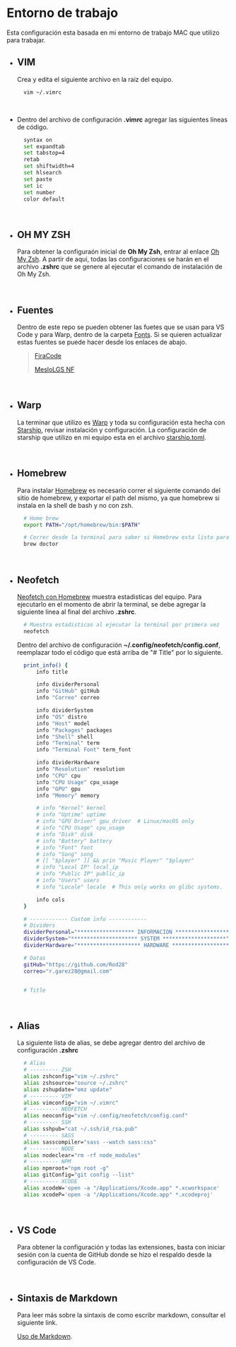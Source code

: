 # Entorno de trabajo

Esta configuración esta basada en mi entorno de trabajo MAC que utilizo para trabajar.

- ## VIM

  Crea y edita el siguiente archivo en la raiz del equipo.

    ```zsh
      vim ~/.vimrc
    ```

  &nbsp;

- Dentro del archivo de configuración **.vimrc** agregar las siguientes líneas de código.

    ```zsh
      syntax on
      set expandtab
      set tabstop=4
      retab
      set shiftwidth=4
      set hlsearch
      set paste
      set ic
      set number
      color default
    ```

&nbsp;

- ## OH MY ZSH

  Para obtener la configuraón inicial de **Oh My Zsh**, entrar al enlace [Oh My Zsh](https://ohmyz.sh/). A partir de aqui, todas las configuraciones se harán en el archivo **.zshrc** que se genere al ejecutar el comando de instalación de Oh My Zsh.

&nbsp;

- ## Fuentes

  Dentro de este repo se pueden obtener las fuetes que se usan para VS Code y para Warp, dentro de la carpeta [Fonts](./Fonts/). Si se quieren actualizar estas fuentes se puede hacer desde los enlaces de abajo.

  > [FiraCode](https://github.com/tonsky/FiraCode)
  >
  > [MesloLGS NF](https://github.com/romkatv/dotfiles-public/tree/master/.local/share/fonts/NerdFonts)

&nbsp;

- ## Warp

  La terminar que utilizo es [Warp](https://docs.warp.dev/getting-started/readme) y toda su configuración esta hecha con [Starship](https://starship.rs/guide/#%F0%9F%9A%80-installation), revisar instalación y configuración. La configuración de starship que utilizo en mi equipo esta en el archivo [starship.toml](./starship.toml).

&nbsp;

- ## Homebrew

  Para instalar [Homebrew](https://brew.sh/) es necesario correr el siguiente comando del sitio de homebrew, y exportar el path del mismo, ya que homebrew si instala en la shell de bash y no con zsh.

    ```zsh
      # Home brew
      export PATH="/opt/homebrew/bin:$PATH"

      # Correr desde la terminal para saber si Homebrew esta listo para usarse
      brew doctor
    ```

&nbsp;

- ## Neofetch

  [Neofetch con Homebrew](https://formulae.brew.sh/formula/neofetch#default) muestra estadisticas del equipo. Para ejecutarlo en el momento de abrir la terminal, se debe agregar la siguiente linea al final del archivo **.zshrc**.

    ```zsh
      # Muestra estadisticas al ejecutar la terminal por primera vez
      neofetch
    ```

  Dentro del archivo de configuración **~/.config/neofetch/config.conf**, reemplazar todo el código que está arriba de "# Title" por lo siguiente.

    ```zsh
      print_info() {
          info title

          info dividerPersonal
          info "GitHub" gitHub
          info "Correo" correo

          info dividerSystem
          info "OS" distro
          info "Host" model
          info "Packages" packages
          info "Shell" shell
          info "Terminal" term
          info "Terminal Font" term_font

          info dividerHardware
          info "Resolution" resolution
          info "CPU" cpu
          info "CPU Usage" cpu_usage
          info "GPU" gpu
          info "Memory" memory

          # info "Kernel" kernel
          # info "Uptime" uptime
          # info "GPU Driver" gpu_driver  # Linux/macOS only
          # info "CPU Usage" cpu_usage
          # info "Disk" disk
          # info "Battery" battery
          # info "Font" font
          # info "Song" song
          # [[ "$player" ]] && prin "Music Player" "$player"
          # info "Local IP" local_ip
          # info "Public IP" public_ip
          # info "Users" users
          # info "Locale" locale  # This only works on glibc systems.

          info cols
      }

      # ------------ Custom info ------------
      # Dividers
      dividerPersonal="****************** INFORMACION ******************"
      dividerSystem="********************* SYSTEM ********************"
      dividerHardware="******************** HARDWARE *******************"

      # Datas
      gitHub="https://github.com/Rod28"
      correo="r.garez28@gmail.com"


      # Title
    ```

&nbsp;

- ## Alias

  La siguiente lista de alias, se debe agregar dentro del archivo de configuración **.zshrc**

    ```zsh
      # Alias
      # --------- ZSH
      alias zshconfig="vim ~/.zshrc"
      alias zshsource="source ~/.zshrc"
      alias zshupdate="omz update"
      # --------- VIM
      alias vimconfig="vim ~/.vimrc"
      # --------- NEOFETCH
      alias neoconfig="vim ~/.config/neofetch/config.conf"
      # --------- SSH
      alias sshpub="cat ~/.ssh/id_rsa.pub"
      # --------- SASS
      alias sasscompiler="sass --watch sass:css"
      # --------- NODE
      alias nodeclear="rm -rf node_modules"
      # --------- NPM
      alias npmroot="npm root -g"
      alias gitConfig="git config --list"
      # --------- XCODE
      alias xcodeW='open -a "/Applications/Xcode.app" *.xcworkspace'
      alias xcodeP='open -a "/Applications/Xcode.app" *.xcodeproj'
    ```

&nbsp;

- ## VS Code

  Para obtener la configuración y todas las extensiones, basta con iniciar sesión con la cuenta de GitHub donde se hizo el respaldo desde la configuración de VS Code.

&nbsp;

- ## Sintaxis de Markdown

  Para leer más sobre la sintaxis de como escribr markdown, consultar el siguiente link.

  [Uso de Markdown](https://markdown.es/sintaxis-markdown/).
